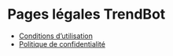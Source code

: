 <html>
<head><title>TrendBot Legal</title></head>
<body>
    <h1>Pages légales TrendBot</h1>
    <ul>
        <li><a href="terms.html">Conditions d’utilisation</a></li>
        <li><a href="privacy.html">Politique de confidentialité</a></li>
    </ul>
</body>
</html>
